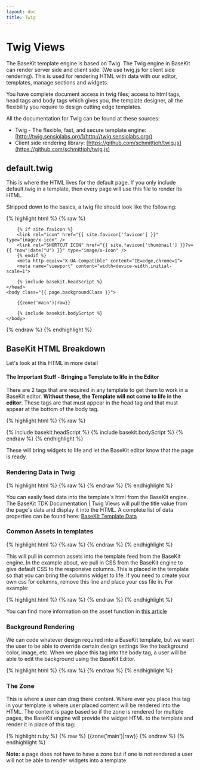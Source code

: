 ```yaml
---
layout: doc
title: Twig
---
```


# Twig Views

The BaseKit template engine is based on Twig. The Twig engine in BaseKit can render server side and client side. (We use twig.js for client side rendering). This is used for rendering HTML with data with our editor, templates, manage sections and widgets.

You have complete document access in twig files; access to html tags, head tags and body tags which gives you, the template designer, all the flexibility you require to design cutting edge templates.

All the documentation for Twig can be found at these sources:

* Twig - The flexible, fast, and secure template engine: [http://twig.sensiolabs.org/](http://twig.sensiolabs.org/)
* Client side rendering library: [https://github.com/schmittjoh/twig.js](https://github.com/schmittjoh/twig.js)

## default.twig

This is where the HTML lives for the default page. If you only include default.twig in a template, then every page will use this file to render its HTML.

Stripped down to the basics, a twig file should look like the following:

{% highlight html %}
{% raw %}
<!doctype html>
<html>
	<head>
		<meta charset="utf-8" />
		<title>{{ page.title }}</title>
		<meta name="keywords" content="{{ page.keywords }}" />
		<meta name="description" content="{{ page.description }}" />
		<meta http-equiv="content-language" content="{{ page.seoLang }}" />
	
		{% if site.favicon %}
		<link rel="icon" href="{{ site.favicon['favicon'] }}" type="image/x-icon" />
		<link rel="SHORTCUT ICON" href="{{ site.favicon['thumbnail'] }}?v={{ "now"|date("U") }}" type="image/x-icon" />
		{% endif %}
		<meta http-equiv="X-UA-Compatible" content="IE=edge,chrome=1">
		<meta name="viewport" content="width=device-width,initial-scale=1">
	
		{% include basekit.headScript %}
	</head>
	<body class="{{ page.backgroundClass }}">
	
		{{zone('main')|raw}}
	
		{% include basekit.bodyScript %}
	</body>
</html>
{% endraw %}
{% endhighlight %}

## BaseKit HTML Breakdown

Let's look at this HTML in more detail

#### The Important Stuff - Bringing a Template to life in the Editor

There are 2 tags that are required in any template to get them to work in a BaseKit editor. **Without these, the Template will not come to life in the editor**. These tags are that must appear in the head tag and that must appear at the bottom of the body tag.

{% highlight html %}
{% raw %}
<!doctype html>
<html>
	<head>
		{% include basekit.headScript %}
	</head>
	<body>
		{% include basekit.bodyScript %}
	</body>
</html>
{% endraw %}
{% endhighlight %}

These will bring widgets to life and let the BaseKit editor know that the page is ready.

### Rendering Data in Twig

{% highlight html %}
{% raw %}
	<title>{{ page.title }}</title>
{% endraw %}
{% endhighlight %}

You can easily feed data into the template's html from the BaseKit engine. The BaseKit TDK Documentation | Twig Views will pull the title value from the page's data and display it into the HTML. A complete list of data properties can be found here: [BaseKit Template Data](http://developers.basekit.com/data-layer)


### Common Assets in templates

{% highlight html %}
{% raw %}
	<link rel="stylesheet" href="//{/{{env.assetDomain}}/templates/common/responsive-columns.css" />
{% endraw %}
{% endhighlight %}

This will pull in common assets into the template feed from the BaseKit engine. In the example about, we pull in CSS from the BaseKit engine to give default CSS to the responsive columns. This is placed in the template so that you can bring the columns widget to life. If you need to create your own css for columns, remove this line and place your css file in. For example:

{% highlight html %}
{% raw %}
	<link rel="stylesheet" href="{{asset('/css/responsive-columns.css')}}" />
{% endraw %}
{% endhighlight %}

You can find more information on the asset function in [this article](http://developers.basekit.com/assets#functions)

### Background Rendering

We can code whatever design required into a BaseKit template, but we want the user to be able to override certain design settings like the background color, image, etc. When we place this tag into the body tag, a user will be able to edit the background using the BaseKit Editor.

{% highlight html %}
{% raw %}
	<body class="{{ page.backgroundClass }}">
{% endraw %}
{% endhighlight %}

### The Zone

This is where a user can drag there content. Where ever you place this tag in your template is where user placed content will be rendered into the HTML. The content is page based so if the zone is rendered for multiple pages, the BaseKit engine will provide the widget HTML to the template and render it in place of this tag:

{% highlight ruby %}
{% raw %}
	{{zone('main')|raw}}
{% endraw %}
{% endhighlight %}

**Note:** a page does not have to have a zone but if one is not rendered a user will not be able to render widgets into a template.